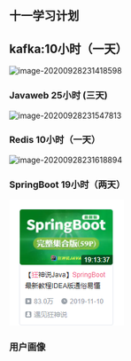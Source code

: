 ## 十一学习计划

## kafka:10小时（一天）

![image-20200928231418598](C:\Users\Administrator\AppData\Roaming\Typora\typora-user-images\image-20200928231418598.png)

### Javaweb  25小时 (三天)

![image-20200928231547813](C:\Users\Administrator\AppData\Roaming\Typora\typora-user-images\image-20200928231547813.png)

### Redis 10小时（一天）

![image-20200928231618894](C:\Users\Administrator\AppData\Roaming\Typora\typora-user-images\image-20200928231618894.png)

### SpringBoot 19小时（两天）

![image-20200928231843096](十一学习计划.assets/image-20200928231843096.png)

### 用户画像